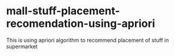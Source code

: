# mall-stuff-placement-recomendation-using-apriori
 This is using apriori algorithm to recommend placement of stuff in supermarket
